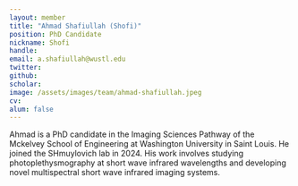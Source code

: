 ```yaml
---
layout: member
title: "Ahmad Shafiullah (Shofi)" 
position: PhD Candidate
nickname: Shofi
handle: 
email: a.shafiullah@wustl.edu
twitter: 
github: 
scholar: 
image: /assets/images/team/ahmad-shafiullah.jpeg
cv: 
alum: false
---
```

Ahmad is a PhD candidate in the Imaging Sciences Pathway of the Mckelvey School of Engineering at Washington University in Saint Louis. He joined the SHmuylovich lab in 2024. His work involves studying photoplethysmography at short wave infrared wavelengths and developing novel multispectral short wave infrared imaging systems. 